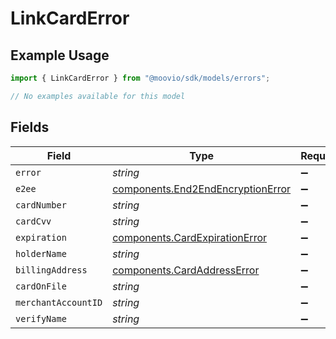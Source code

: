 # LinkCardError

## Example Usage

```typescript
import { LinkCardError } from "@moovio/sdk/models/errors";

// No examples available for this model
```

## Fields

| Field                                                                                  | Type                                                                                   | Required                                                                               | Description                                                                            |
| -------------------------------------------------------------------------------------- | -------------------------------------------------------------------------------------- | -------------------------------------------------------------------------------------- | -------------------------------------------------------------------------------------- |
| `error`                                                                                | *string*                                                                               | :heavy_minus_sign:                                                                     | N/A                                                                                    |
| `e2ee`                                                                                 | [components.End2EndEncryptionError](../../models/components/end2endencryptionerror.md) | :heavy_minus_sign:                                                                     | N/A                                                                                    |
| `cardNumber`                                                                           | *string*                                                                               | :heavy_minus_sign:                                                                     | N/A                                                                                    |
| `cardCvv`                                                                              | *string*                                                                               | :heavy_minus_sign:                                                                     | N/A                                                                                    |
| `expiration`                                                                           | [components.CardExpirationError](../../models/components/cardexpirationerror.md)       | :heavy_minus_sign:                                                                     | N/A                                                                                    |
| `holderName`                                                                           | *string*                                                                               | :heavy_minus_sign:                                                                     | N/A                                                                                    |
| `billingAddress`                                                                       | [components.CardAddressError](../../models/components/cardaddresserror.md)             | :heavy_minus_sign:                                                                     | N/A                                                                                    |
| `cardOnFile`                                                                           | *string*                                                                               | :heavy_minus_sign:                                                                     | N/A                                                                                    |
| `merchantAccountID`                                                                    | *string*                                                                               | :heavy_minus_sign:                                                                     | N/A                                                                                    |
| `verifyName`                                                                           | *string*                                                                               | :heavy_minus_sign:                                                                     | N/A                                                                                    |